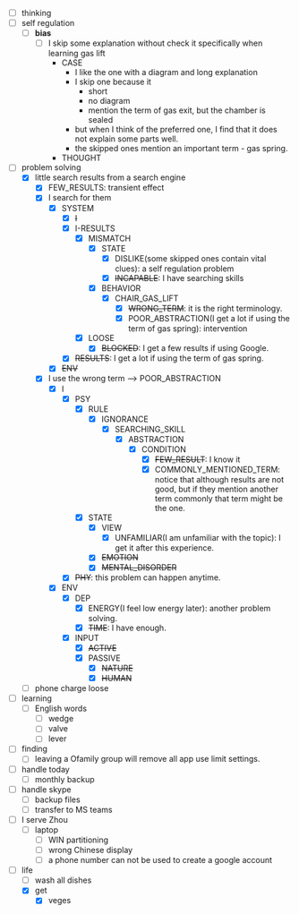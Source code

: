 - [ ] thinking
- [ ] self regulation
    - [ ] **bias**
        - [ ] I skip some explanation without check it specifically when learning gas lift 
            - CASE
                - I like the one with a diagram and long explanation
                - I skip one because it
                    - short
                    - no diagram
                    - mention the term of gas exit, but the chamber is sealed
                - but when I think of the preferred one, I find that it does not explain some parts well.
                - the skipped ones mention an important term - gas spring.  
            - THOUGHT 
- [ ] problem solving
    - [x] little search results from a search engine
        - [x] FEW_RESULTS: transient effect
        - [x] I search for them
            - [x] SYSTEM
                - [x] ~~I~~
                - [x] I-RESULTS
                    - [x] MISMATCH
                        - [x] STATE
                            - [x] DISLIKE(some skipped ones contain vital clues): a self regulation problem
                            - [x] ~~INCAPABLE~~: I have searching skills
                        - [x] BEHAVIOR
                            - [x] CHAIR_GAS_LIFT
                                - [x] ~~WRONG_TERM~~: it is the right terminology. 
                                - [x] POOR_ABSTRACTION(I get a lot if using the term of gas spring): intervention 
                    - [x] LOOSE
                        - [x] ~~BLOCKED~~: I get a few results if using Google. 
                - [x] ~~RESULTS~~: I get a lot if using the term of gas spring.
            - [x] ~~ENV~~
        - [x] I use the wrong term --> POOR_ABSTRACTION
            - [x] I
                - [x] PSY
                    - [x] RULE
                        - [x] IGNORANCE
                            - [x] SEARCHING_SKILL
                                - [x] ABSTRACTION
                                    - [x] CONDITION
                                        - [x] ~~FEW_RESULT~~: I know it
                                        - [x] COMMONLY_MENTIONED_TERM: notice that although results are not good, but if they mention another term commonly that term might be the one.
                    - [x] STATE
                        - [x] VIEW
                            - [x] UNFAMILIAR(I am unfamiliar with the topic): I get it after this experience. 
                        - [x] ~~EMOTION~~
                        - [x] ~~MENTAL_DISORDER~~
                - [x] ~~PHY~~: this problem can happen anytime.
            - [x] ENV
                - [x] DEP
                    - [x] ENERGY(I feel low energy later): another problem solving.
                    - [x] ~~TIME~~: I have enough.
                - [x] INPUT
                    - [x] ~~ACTIVE~~
                    - [x] PASSIVE
                        - [x] ~~NATURE~~
                        - [x] ~~HUMAN~~
    - [ ] phone charge loose
- [ ] learning
    - [ ] English words
        - [ ] wedge
        - [ ] valve
        - [ ] lever
- [ ] finding
    - [ ] leaving a Ofamily group will remove all app use limit settings.
- [ ] handle today
    - [ ] monthly backup
- [ ] handle skype
    - [ ] backup files
    - [ ] transfer to MS teams
- [ ] I serve Zhou
    - [ ] laptop
        - [ ] WIN partitioning 
        - [ ] wrong Chinese display
        - [ ] a phone number can not be used to create a google account
- [ ] life
    - [ ] wash all dishes
    - [x] get
        - [x] veges